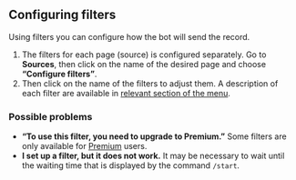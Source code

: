 ## Configuring filters
Using filters you can configure how the bot will send the record.

1. The filters for each page (source) is configured separately. Go to **Sources**, then click on the name of the desired page and choose **“Configure filters”**.
2. Then click on the name of the filters to adjust them. A description of each filter are available in [relevant section of the menu](/help/filters).

### Possible problems
* **“To use this filter, you need to upgrade to Premium.”** Some filters are only available for [Premium](/premium) users.
* **I set up a filter, but it does not work.** It may be necessary to wait until the waiting time that is displayed by the command `/start`.
